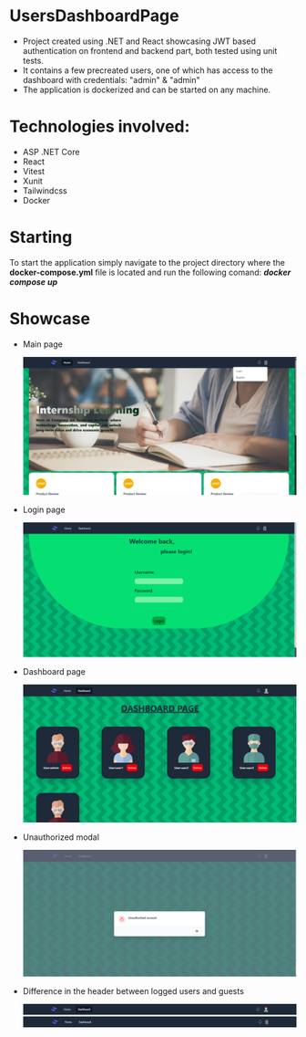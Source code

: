 # UsersDashboardPage
<ul>
  <li>
    Project created using .NET and React showcasing JWT based authentication on frontend and backend part, both tested using unit tests.
  </li>
  <li>
    It contains a few precreated users, one of which has access to the dashboard with credentials: "admin" & "admin"
  </li>
  <li>
    The application is dockerized and can be started on any machine.
  </li>
</ul>


# Technologies involved:
<ul>
  <li>
    ASP .NET Core
  </li>
  <li>
    React
  </li>
  <li>
    Vitest
  </li>
  <li>
    Xunit
  </li>
  <li>
    Tailwindcss
</li>
  <li>
    Docker
</li>
</ul>

# Starting
To start the application simply navigate to the project directory where the <b>docker-compose.yml</b> file is located and run the following comand:
<b><i>docker compose up</i></b>

# Showcase
<ul>
  <li>
  <p>Main page</p>
  <img src="photos/Screenshot_1.png">
    </li>
   <li>
  <p>Login page</p>
  <img src="photos/Screenshot_2.png">
    </li>
   <li>
  <p>Dashboard page</p>
  <img src="photos/Screenshot_3.png">
    </li>
   <li>
  <p>Unauthorized modal</p>
  <img src="photos/Screenshot_6.png">
    </li>
   <li>
  <p>Difference in the header between logged users and guests</p>
  <img src="photos/Screenshot_4.png">
     <img src="photos/Screenshot_5.png">
    </li>
</ul>
